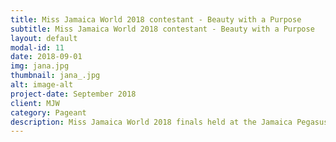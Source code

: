 ```yaml
---
title: Miss Jamaica World 2018 contestant - Beauty with a Purpose
subtitle: Miss Jamaica World 2018 contestant - Beauty with a Purpose
layout: default
modal-id: 11
date: 2018-09-01
img: jana.jpg
thumbnail: jana_.jpg
alt: image-alt
project-date: September 2018
client: MJW
category: Pageant
description: Miss Jamaica World 2018 finals held at the Jamaica Pegasus
---
```

 
